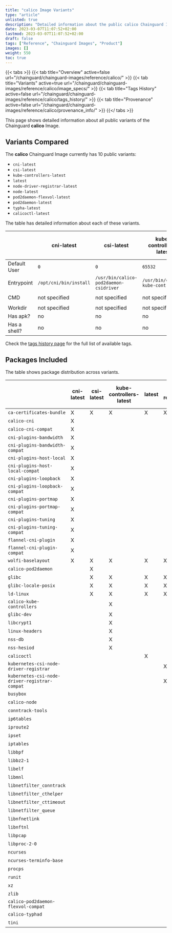 ```yaml
---
title: "calico Image Variants"
type: "article"
unlisted: true
description: "Detailed information about the public calico Chainguard Image variants"
date: 2023-03-07T11:07:52+02:00
lastmod: 2023-03-07T11:07:52+02:00
draft: false
tags: ["Reference", "Chainguard Images", "Product"]
images: []
weight: 550
toc: true
---
```


{{< tabs >}}
{{< tab title="Overview" active=false url="/chainguard/chainguard-images/reference/calico/" >}}
{{< tab title="Variants" active=true url="/chainguard/chainguard-images/reference/calico/image_specs/" >}}
{{< tab title="Tags History" active=false url="/chainguard/chainguard-images/reference/calico/tags_history/" >}}
{{< tab title="Provenance" active=false url="/chainguard/chainguard-images/reference/calico/provenance_info/" >}}
{{</ tabs >}}

This page shows detailed information about all public variants of the Chainguard **calico** Image.

## Variants Compared
The **calico** Chainguard Image currently has 10 public variants: 

- `cni-latest`
- `csi-latest`
- `kube-controllers-latest`
- `latest`
- `node-driver-registrar-latest`
- `node-latest`
- `pod2daemon-flexvol-latest`
- `pod2daemon-latest`
- `typha-latest`
- `calicoctl-latest`

The table has detailed information about each of these variants.

|              | cni-latest             | csi-latest                             | kube-controllers-latest            | latest               | node-driver-registrar-latest         | node-latest             | pod2daemon-flexvol-latest | pod2daemon-latest     | typha-latest            | calicoctl-latest     |
|--------------|------------------------|----------------------------------------|------------------------------------|----------------------|--------------------------------------|-------------------------|---------------------------|-----------------------|-------------------------|----------------------|
| Default User | `0`                    | `0`                                    | `65532`                            | `65532`              | `65532`                              | `0`                     | `0`                       | `0`                   | `65532`                 | `65532`              |
| Entrypoint   | `/opt/cni/bin/install` | `/usr/bin/calico-pod2daemon-csidriver` | `/usr/bin/calico-kube-controllers` | `/usr/bin/calicoctl` | `/usr/bin/csi-node-driver-registrar` | `/usr/sbin/start_runit` | `/usr/bin/flexvol.sh`     | `/usr/bin/flexvol.sh` | `/sbin/tini --`         | `/usr/bin/calicoctl` |
| CMD          | not specified          | not specified                          | not specified                      | not specified        | not specified                        | not specified           | not specified             | not specified         | `/usr/bin/calico-typha` | not specified        |
| Workdir      | not specified          | not specified                          | not specified                      | not specified        | not specified                        | not specified           | not specified             | not specified         | not specified           | not specified        |
| Has apk?     | no                     | no                                     | no                                 | no                   | no                                   | no                      | no                        | no                    | no                      | no                   |
| Has a shell? | no                     | no                                     | no                                 | no                   | no                                   | yes                     | yes                       | yes                   | no                      | no                   |

Check the [tags history page](/chainguard/chainguard-images/reference/calico/tags_history/) for the full list of available tags.

## Packages Included
The table shows package distribution across variants.

|                                               | cni-latest | csi-latest | kube-controllers-latest | latest | node-driver-registrar-latest | node-latest | pod2daemon-flexvol-latest | pod2daemon-latest | typha-latest | calicoctl-latest |
|-----------------------------------------------|------------|------------|-------------------------|--------|------------------------------|-------------|---------------------------|-------------------|--------------|------------------|
| `ca-certificates-bundle`                      | X          | X          | X                       | X      | X                            | X           | X                         | X                 | X            | X                |
| `calico-cni`                                  | X          |            |                         |        |                              |             |                           |                   |              |                  |
| `calico-cni-compat`                           | X          |            |                         |        |                              |             |                           |                   |              |                  |
| `cni-plugins-bandwidth`                       | X          |            |                         |        |                              |             |                           |                   |              |                  |
| `cni-plugins-bandwidth-compat`                | X          |            |                         |        |                              |             |                           |                   |              |                  |
| `cni-plugins-host-local`                      | X          |            |                         |        |                              |             |                           |                   |              |                  |
| `cni-plugins-host-local-compat`               | X          |            |                         |        |                              |             |                           |                   |              |                  |
| `cni-plugins-loopback`                        | X          |            |                         |        |                              |             |                           |                   |              |                  |
| `cni-plugins-loopback-compat`                 | X          |            |                         |        |                              |             |                           |                   |              |                  |
| `cni-plugins-portmap`                         | X          |            |                         |        |                              |             |                           |                   |              |                  |
| `cni-plugins-portmap-compat`                  | X          |            |                         |        |                              |             |                           |                   |              |                  |
| `cni-plugins-tuning`                          | X          |            |                         |        |                              |             |                           |                   |              |                  |
| `cni-plugins-tuning-compat`                   | X          |            |                         |        |                              |             |                           |                   |              |                  |
| `flannel-cni-plugin`                          | X          |            |                         |        |                              |             |                           |                   |              |                  |
| `flannel-cni-plugin-compat`                   | X          |            |                         |        |                              |             |                           |                   |              |                  |
| `wolfi-baselayout`                            | X          | X          | X                       | X      | X                            | X           | X                         | X                 | X            | X                |
| `calico-pod2daemon`                           |            | X          |                         |        |                              |             | X                         | X                 |              |                  |
| `glibc`                                       |            | X          | X                       | X      | X                            | X           | X                         | X                 | X            | X                |
| `glibc-locale-posix`                          |            | X          | X                       | X      | X                            | X           | X                         | X                 | X            | X                |
| `ld-linux`                                    |            | X          | X                       | X      | X                            | X           | X                         | X                 | X            | X                |
| `calico-kube-controllers`                     |            |            | X                       |        |                              |             |                           |                   |              |                  |
| `glibc-dev`                                   |            |            | X                       |        |                              |             |                           |                   |              |                  |
| `libcrypt1`                                   |            |            | X                       |        |                              | X           | X                         | X                 |              |                  |
| `linux-headers`                               |            |            | X                       |        |                              |             |                           |                   |              |                  |
| `nss-db`                                      |            |            | X                       |        |                              |             |                           |                   |              |                  |
| `nss-hesiod`                                  |            |            | X                       |        |                              |             |                           |                   |              |                  |
| `calicoctl`                                   |            |            |                         | X      |                              |             |                           |                   |              | X                |
| `kubernetes-csi-node-driver-registrar`        |            |            |                         |        | X                            |             |                           |                   |              |                  |
| `kubernetes-csi-node-driver-registrar-compat` |            |            |                         |        | X                            |             |                           |                   |              |                  |
| `busybox`                                     |            |            |                         |        |                              | X           | X                         | X                 |              |                  |
| `calico-node`                                 |            |            |                         |        |                              | X           |                           |                   |              |                  |
| `conntrack-tools`                             |            |            |                         |        |                              | X           |                           |                   |              |                  |
| `ip6tables`                                   |            |            |                         |        |                              | X           |                           |                   |              |                  |
| `iproute2`                                    |            |            |                         |        |                              | X           |                           |                   |              |                  |
| `ipset`                                       |            |            |                         |        |                              | X           |                           |                   |              |                  |
| `iptables`                                    |            |            |                         |        |                              | X           |                           |                   |              |                  |
| `libbpf`                                      |            |            |                         |        |                              | X           |                           |                   |              |                  |
| `libbz2-1`                                    |            |            |                         |        |                              | X           |                           |                   |              |                  |
| `libelf`                                      |            |            |                         |        |                              | X           |                           |                   |              |                  |
| `libmnl`                                      |            |            |                         |        |                              | X           |                           |                   |              |                  |
| `libnetfilter_conntrack`                      |            |            |                         |        |                              | X           |                           |                   |              |                  |
| `libnetfilter_cthelper`                       |            |            |                         |        |                              | X           |                           |                   |              |                  |
| `libnetfilter_cttimeout`                      |            |            |                         |        |                              | X           |                           |                   |              |                  |
| `libnetfilter_queue`                          |            |            |                         |        |                              | X           |                           |                   |              |                  |
| `libnfnetlink`                                |            |            |                         |        |                              | X           |                           |                   |              |                  |
| `libnftnl`                                    |            |            |                         |        |                              | X           |                           |                   |              |                  |
| `libpcap`                                     |            |            |                         |        |                              | X           |                           |                   |              |                  |
| `libproc-2-0`                                 |            |            |                         |        |                              | X           |                           |                   |              |                  |
| `ncurses`                                     |            |            |                         |        |                              | X           |                           |                   |              |                  |
| `ncurses-terminfo-base`                       |            |            |                         |        |                              | X           |                           |                   |              |                  |
| `procps`                                      |            |            |                         |        |                              | X           |                           |                   |              |                  |
| `runit`                                       |            |            |                         |        |                              | X           |                           |                   |              |                  |
| `xz`                                          |            |            |                         |        |                              | X           |                           |                   |              |                  |
| `zlib`                                        |            |            |                         |        |                              | X           |                           |                   |              |                  |
| `calico-pod2daemon-flexvol-compat`            |            |            |                         |        |                              |             | X                         |                   |              |                  |
| `calico-typhad`                               |            |            |                         |        |                              |             |                           |                   | X            |                  |
| `tini`                                        |            |            |                         |        |                              |             |                           |                   | X            |                  |

